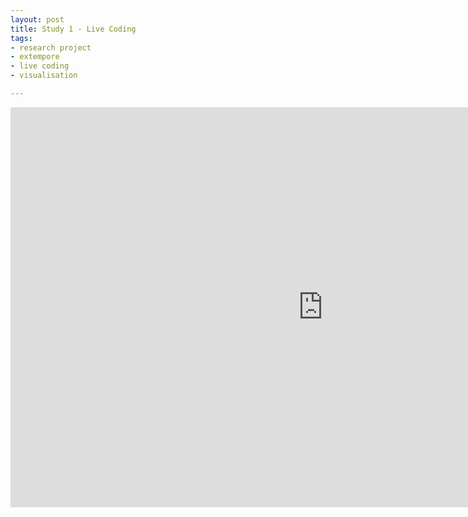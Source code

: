 ```yaml
---
layout: post
title: Study 1 - Live Coding
tags:
- research project
- extempore
- live coding
- visualisation

---
```


<iframe width="1000" height="640" src="http://www.youtube.com/embed/DmNV4d-8pls" frameborder="0"> </iframe>
